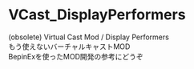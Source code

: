 # VCast_DisplayPerformers
(obsolete) Virtual Cast Mod / Display Performers  
もう使えないバーチャルキャストMOD  
BepinExを使ったMOD開発の参考にどうぞ
